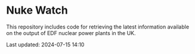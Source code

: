 # Nuke Watch

This repository includes code for retrieving the latest information available on the output of EDF nuclear power plants in the UK.

Last updated: 2024-07-15 14:10